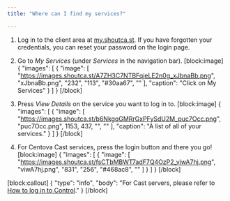 ```yaml
---
title: "Where can I find my services?"

---
```

1. Log in to the client area at [my.shoutca.st](https://my.shoutca.st). If you have forgotten your credentials, you can reset your password on the login page.

2. Go to *My Services* (under *Services* in the navigation bar).
[block:image]
{
  "images": [
    {
      "image": [
        "https://images.shoutca.st/A7ZH3C7NTBFqjeLE2n0g_xJbnaBb.png",
        "xJbnaBb.png",
        "232",
        "113",
        "#30aa67",
        ""
      ],
      "caption": "Click on My Services"
    }
  ]
}
[/block]
3. Press *View Details* on the service you want to log in to.
[block:image]
{
  "images": [
    {
      "image": [
        "https://images.shoutca.st/b6NkgqGMRrGxPFySdU2M_puc7Occ.png",
        "puc7Occ.png",
        1153,
        437,
        "",
        ""
      ],
      "caption": "A list of all of your services."
    }
  ]
}
[/block]
4. For Centova Cast services, press the login button and there you go!
[block:image]
{
  "images": [
    {
      "image": [
        "https://images.shoutca.st/fsCTbMBWT7adF7Q4OzP2_viwA7hj.png",
        "viwA7hj.png",
        "831",
        "256",
        "#468ac8",
        ""
      ]
    }
  ]
}
[/block]

[block:callout]
{
  "type": "info",
  "body": "For Cast servers, please refer to [How to log in to Control](//docs.shoutca.st/docs/log-in)."
}
[/block]
